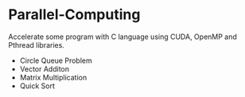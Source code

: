 # Parallel-Computing
Accelerate some program with C language using CUDA, OpenMP and Pthread libraries.
* Circle Queue Problem  
* Vector Additon  
* Matrix Multiplication  
* Quick Sort  
